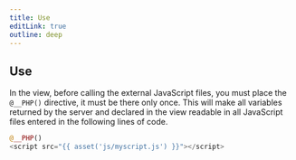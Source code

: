 ```yaml
---
title: Use
editLink: true
outline: deep
---
```


## Use

In the view, before calling the external JavaScript files, you must place the `@__PHP()` directive, it must be there only once.
This will make all variables returned by the server and declared in the view readable in all JavaScript files entered in the following lines of code.

```php
@__PHP()
<script src="{{ asset('js/myscript.js') }}"></script>
```